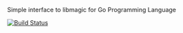 Simple interface to libmagic for Go Programming Language

[![Build Status](https://travis-ci.org/kwilczynski/magic.png?branch=master)](https://travis-ci.org/kwilczynski/magic)
